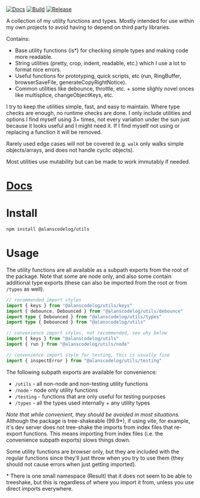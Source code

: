 [![Docs](https://github.com/alanscodelog/utils/workflows/Docs/badge.svg)](https://github.com/alanscodelog/utils/actions/workflows/docs.yml)
[![Build](https://github.com/alanscodelog/utils/actions/workflows/build.yml/badge.svg)](https://github.com/alanscodelog/utils/actions/workflows/build.yml)
[![Release](https://github.com/alanscodelog/utils/actions/workflows/release.yml/badge.svg)](https://www.npmjs.com/package/@alanscodelog/utils)

A collection of my utility functions and types. Mostly intended for use within my own projects to avoid having to depend on third party libraries.

Contains:
- Base utility functions (is*) for checking simple types and making code more readable.
- String utilities (pretty, crop, indent, readable, etc.) which I use a lot to format nice errors.
- Useful functions for prototyping, quick scripts, etc (run, RingBuffer, browserSaveFile, generateCopyRightNotice).
- Common utilities like debounce, throttle, etc. + some slighly novel onces like multisplice, changeObjectKeys, etc.

I try to keep the utilities simple, fast, and easy to maintain. Where type checks are enough, no runtime checks are done. I only include utilities and options I find myself using 3+ times, not every variation under the sun just because it looks useful and I might need it. If I find myself not using or replacing a function it will be removed.

Rarely used edge cases will not be covered (e.g. `walk` only walks simple objects/arrays, and does not handle cyclic objects).

Most utilities use mutability but can be made to work immutably if needed.

# [Docs](https://alanscodelog.github.io/utils)

# Install

```bash
npm install @alanscodelog/utils
```

# Usage

The utility functions are all available as a subpath exports from the root of the package. Note that some are node only, and also some contain additional type exports (these can also be imported from the root or from `/types` as well).

```ts
// recommended import styles
import { keys } from "@alanscodelog/utils/keys"
import { debounce, Debounced } from "@alanscodelog/utils/debounce" 
import type { Debounced } from "@alanscodelog/utils/types"
import type { Debounced } from "@alanscodelog/utils"

// convenience import styles, not recommended, see why below
import { keys } from "@alanscodelog/utils"
import { run } from "@alanscodelog/utils/node"

// convenience import style for testing, this is usually fine
import { inspectError } from "@alanscodelog/utils/testing"
```

The following subpath exports are available for convenience:

- `/utils` - all non-node and non-testing utility functions
- `/node` - node only utility functions
- `/testing` - functions that are only useful for testing purposes
- `/types` - all the types used internally + any utility types

*Note that while convenient, they should be avoided in most situations.* Although the package is tree-shakeable (99.9\*), if using vite, for example, it's dev server does not tree-shake the imports from index files that re-export functions. This means importing from index files (i.e. the convenience subpath exports) slows things down.

Some utility functions are browser only, but they are included with the regular functions since they'll just throw when you try to use them (they should not cause errors when just getting imported).

\* There is one small namespace (Result) that it does not seem to be able to treeshake, but this is regardless of where you import it from, unless you use direct imports everywhere.


